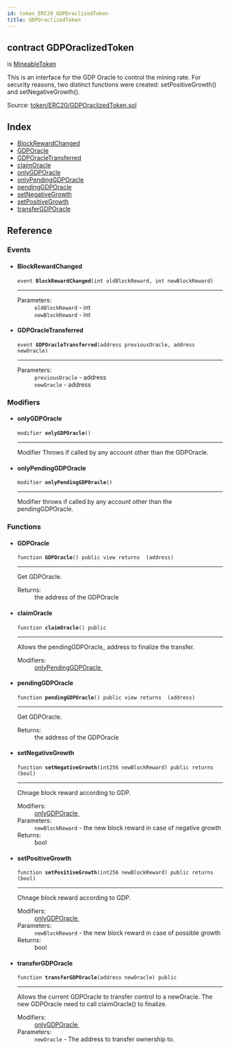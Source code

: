 ```yaml
---
id: token_ERC20_GDPOraclizedToken
title: GDPOraclizedToken
---
```


<div class="contract-doc"><div class="contract"><h2 class="contract-header"><span class="contract-kind">contract</span> GDPOraclizedToken</h2><p class="base-contracts"><span>is</span> <a href="token_ERC20_MineableToken.html">MineableToken</a></p><p class="description">This is an interface for the GDP Oracle to control the mining rate. For security reasons, two distinct functions were created: setPositiveGrowth() and setNegativeGrowth().</p><div class="source">Source: <a href="https://github.com/Monetary-Foundation/MonetaryCoin/blob/v1.0.0/contracts/token/ERC20/GDPOraclizedToken.sol" target="_blank">token/ERC20/GDPOraclizedToken.sol</a></div></div><div class="index"><h2>Index</h2><ul><li><a href="token_ERC20_GDPOraclizedToken.html#BlockRewardChanged">BlockRewardChanged</a></li><li><a href="token_ERC20_GDPOraclizedToken.html#GDPOracle">GDPOracle</a></li><li><a href="token_ERC20_GDPOraclizedToken.html#GDPOracleTransferred">GDPOracleTransferred</a></li><li><a href="token_ERC20_GDPOraclizedToken.html#claimOracle">claimOracle</a></li><li><a href="token_ERC20_GDPOraclizedToken.html#onlyGDPOracle">onlyGDPOracle</a></li><li><a href="token_ERC20_GDPOraclizedToken.html#onlyPendingGDPOracle">onlyPendingGDPOracle</a></li><li><a href="token_ERC20_GDPOraclizedToken.html#pendingGDPOracle">pendingGDPOracle</a></li><li><a href="token_ERC20_GDPOraclizedToken.html#setNegativeGrowth">setNegativeGrowth</a></li><li><a href="token_ERC20_GDPOraclizedToken.html#setPositiveGrowth">setPositiveGrowth</a></li><li><a href="token_ERC20_GDPOraclizedToken.html#transferGDPOracle">transferGDPOracle</a></li></ul></div><div class="reference"><h2>Reference</h2><div class="events"><h3>Events</h3><ul><li><div class="item event"><span id="BlockRewardChanged" class="anchor-marker"></span><h4 class="name">BlockRewardChanged</h4><div class="body"><code class="signature">event <strong>BlockRewardChanged</strong><span>(int oldBlockReward, int newBlockReward) </span></code><hr/><dl><dt><span class="label-parameters">Parameters:</span></dt><dd><div><code>oldBlockReward</code> - int</div><div><code>newBlockReward</code> - int</div></dd></dl></div></div></li><li><div class="item event"><span id="GDPOracleTransferred" class="anchor-marker"></span><h4 class="name">GDPOracleTransferred</h4><div class="body"><code class="signature">event <strong>GDPOracleTransferred</strong><span>(address previousOracle, address newOracle) </span></code><hr/><dl><dt><span class="label-parameters">Parameters:</span></dt><dd><div><code>previousOracle</code> - address</div><div><code>newOracle</code> - address</div></dd></dl></div></div></li></ul></div><div class="modifiers"><h3>Modifiers</h3><ul><li><div class="item modifier"><span id="onlyGDPOracle" class="anchor-marker"></span><h4 class="name">onlyGDPOracle</h4><div class="body"><code class="signature">modifier <strong>onlyGDPOracle</strong><span>() </span></code><hr/><div class="description"><p>Modifier Throws if called by any account other than the GDPOracle.</p></div></div></div></li><li><div class="item modifier"><span id="onlyPendingGDPOracle" class="anchor-marker"></span><h4 class="name">onlyPendingGDPOracle</h4><div class="body"><code class="signature">modifier <strong>onlyPendingGDPOracle</strong><span>() </span></code><hr/><div class="description"><p>Modifier throws if called by any account other than the pendingGDPOracle.</p></div></div></div></li></ul></div><div class="functions"><h3>Functions</h3><ul><li><div class="item function"><span id="GDPOracle" class="anchor-marker"></span><h4 class="name">GDPOracle</h4><div class="body"><code class="signature">function <strong>GDPOracle</strong><span>() </span><span>public </span><span>view </span><span>returns  (address) </span></code><hr/><div class="description"><p>Get GDPOracle.</p></div><dl><dt><span class="label-return">Returns:</span></dt><dd>the address of the GDPOracle</dd></dl></div></div></li><li><div class="item function"><span id="claimOracle" class="anchor-marker"></span><h4 class="name">claimOracle</h4><div class="body"><code class="signature">function <strong>claimOracle</strong><span>() </span><span>public </span></code><hr/><div class="description"><p>Allows the pendingGDPOracle_ address to finalize the transfer.</p></div><dl><dt><span class="label-modifiers">Modifiers:</span></dt><dd><a href="token_ERC20_GDPOraclizedToken.html#onlyPendingGDPOracle">onlyPendingGDPOracle </a></dd></dl></div></div></li><li><div class="item function"><span id="pendingGDPOracle" class="anchor-marker"></span><h4 class="name">pendingGDPOracle</h4><div class="body"><code class="signature">function <strong>pendingGDPOracle</strong><span>() </span><span>public </span><span>view </span><span>returns  (address) </span></code><hr/><div class="description"><p>Get GDPOracle.</p></div><dl><dt><span class="label-return">Returns:</span></dt><dd>the address of the GDPOracle</dd></dl></div></div></li><li><div class="item function"><span id="setNegativeGrowth" class="anchor-marker"></span><h4 class="name">setNegativeGrowth</h4><div class="body"><code class="signature">function <strong>setNegativeGrowth</strong><span>(int256 newBlockReward) </span><span>public </span><span>returns  (bool) </span></code><hr/><div class="description"><p>Chnage block reward according to GDP.</p></div><dl><dt><span class="label-modifiers">Modifiers:</span></dt><dd><a href="token_ERC20_GDPOraclizedToken.html#onlyGDPOracle">onlyGDPOracle </a></dd><dt><span class="label-parameters">Parameters:</span></dt><dd><div><code>newBlockReward</code> - the new block reward in case of negative growth</div></dd><dt><span class="label-return">Returns:</span></dt><dd>bool</dd></dl></div></div></li><li><div class="item function"><span id="setPositiveGrowth" class="anchor-marker"></span><h4 class="name">setPositiveGrowth</h4><div class="body"><code class="signature">function <strong>setPositiveGrowth</strong><span>(int256 newBlockReward) </span><span>public </span><span>returns  (bool) </span></code><hr/><div class="description"><p>Chnage block reward according to GDP.</p></div><dl><dt><span class="label-modifiers">Modifiers:</span></dt><dd><a href="token_ERC20_GDPOraclizedToken.html#onlyGDPOracle">onlyGDPOracle </a></dd><dt><span class="label-parameters">Parameters:</span></dt><dd><div><code>newBlockReward</code> - the new block reward in case of possible growth</div></dd><dt><span class="label-return">Returns:</span></dt><dd>bool</dd></dl></div></div></li><li><div class="item function"><span id="transferGDPOracle" class="anchor-marker"></span><h4 class="name">transferGDPOracle</h4><div class="body"><code class="signature">function <strong>transferGDPOracle</strong><span>(address newOracle) </span><span>public </span></code><hr/><div class="description"><p>Allows the current GDPOracle to transfer control to a newOracle. The new GDPOracle need to call claimOracle() to finalize.</p></div><dl><dt><span class="label-modifiers">Modifiers:</span></dt><dd><a href="token_ERC20_GDPOraclizedToken.html#onlyGDPOracle">onlyGDPOracle </a></dd><dt><span class="label-parameters">Parameters:</span></dt><dd><div><code>newOracle</code> - The address to transfer ownership to.</div></dd></dl></div></div></li></ul></div></div></div>
